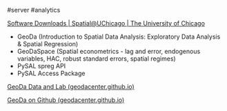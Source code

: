 #server #analytics 

[Software Downloads | Spatial@UChicago | The University of Chicago](https://spatial.uchicago.edu/software)  
  
- GeoDa (Introduction to Spatial Data Analysis: Exploratory Data Analysis & Spatial Regression)  
- GeoDaSpace (Spatial econometrics - lag and error, endogenous variables, HAC, robust standard errors, spatial regimes)  
- PySAL spreg API  
- PySAL Access Package  
  
[GeoDa Data and Lab (geodacenter.github.io)](https://geodacenter.github.io/data-and-lab//)  
  
[GeoDa on Github (geodacenter.github.io)](https://geodacenter.github.io/)